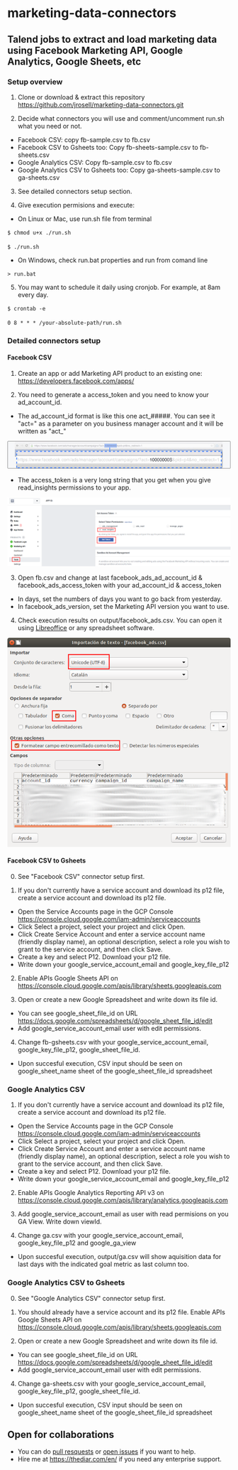 # marketing-data-connectors
## Talend jobs to extract and load marketing data using Facebook Marketing API, Google Analytics, Google Sheets, etc

### Setup overview

1. Clone or download & extract this repository
https://github.com/jrosell/marketing-data-connectors.git

2. Decide what connectors you will use and comment/uncomment run.sh what you need or not.

- Facebook CSV: copy fb-sample.csv to fb.csv
- Facebook CSV to Gsheets too: Copy fb-sheets-sample.csv to fb-sheets.csv
- Google Analytics CSV: Copy fb-sample.csv to fb.csv
- Google Analytics CSV to Gsheets too: Copy ga-sheets-sample.csv to ga-sheets.csv

3. See detailed connectors setup section.

4. Give execution permisions and execute:
- On Linux or Mac, use run.sh file from terminal
```
$ chmod u+x ./run.sh

$ ./run.sh
```
- On Windows, check run.bat properties and run from comand line
```
> run.bat
```

5. You may want to schedule it daily using cronjob. For example, at 8am every day.
```
$ crontab -e

0 8 * * * /your-absolute-path/run.sh
```

### Detailed connectors setup

#### Facebook CSV
1. Create an app or add Marketing API product to an existing one: https://developers.facebook.com/apps/

2. You need to generate a access_token and you need to know your ad_account_id. 

- The ad_account_id format is like this one act_#####. You can see it "act=" as a parameter on you business manager account and it will be written as "act_"

![ad_account_id](docs/ad_account_id.png)

- The access_token is a very long string that you get when you give read_insights permissions to your app.

![access_token](docs/access_token.png)

3. Open fb.csv and change at last facebook_ads_ad_account_id & facebook_ads_access_token with your ad_account_id & access_token
- In days, set the numbers of days you want to go back from yesterday.
- In facebook_ads_version, set the Marketing API version you want to use.

4. Check execution results on output/facebook_ads.csv. You can open it using [Libreoffice](https://www.libreoffice.org/) or any spreadsheet software.

![libreoffice_csv](docs/libreoffice_csv.png)


#### Facebook CSV to Gsheets

0. See "Facebook CSV" connector setup first.

1. If you don't currently have a service account and download its p12 file, create a service account and download its p12 file.
- Open the Service Accounts page in the GCP Console https://console.cloud.google.com/iam-admin/serviceaccounts
- Click Select a project, select your project and click Open.
- Click Create Service Account and enter a service account name (friendly display name), an optional description, select a role you wish to grant to the service account, and then click Save.
- Create a key and select P12. Download your p12 file.
- Write down your google_service_account_email and google_key_file_p12

2. Enable APIs Google Sheets API on https://console.cloud.google.com/apis/library/sheets.googleapis.com

3. Open or create a new Google Spreadsheet and write down its file id.
- You can see google_sheet_file_id on URL https://docs.google.com/spreadsheets/d/google_sheet_file_id/edit
- Add google_service_account_email user with edit permissions.

4. Change fb-gsheets.csv with your google_service_account_email, google_key_file_p12, google_sheet_file_id.
- Upon succesful execution, CSV input should be seen on google_sheet_name sheet of the google_sheet_file_id spreadsheet 

### Google Analytics CSV

1. If you don't currently have a service account and download its p12 file, create a service account and download its p12 file.
- Open the Service Accounts page in the GCP Console https://console.cloud.google.com/iam-admin/serviceaccounts
- Click Select a project, select your project and click Open.
- Click Create Service Account and enter a service account name (friendly display name), an optional description, select a role you wish to grant to the service account, and then click Save.
- Create a key and select P12. Download your p12 file.
- Write down your google_service_account_email and google_key_file_p12

2. Enable APIs Google Analytics Reporting API v3 on https://console.cloud.google.com/apis/library/analytics.googleapis.com

3. Add google_service_account_email as user with read permisions on you GA View. Write down viewId.

4. Change ga.csv with your google_service_account_email, google_key_file_p12 and google_ga_view
- Upon succesful execution, output/ga.csv will show aquisition data for last days with the indicated goal metric as last column too.

### Google Analytics CSV to Gsheets

0. See "Google Analytics CSV" connector setup first.

1. You should already have a service account and its p12 file. Enable APIs Google Sheets API on https://console.cloud.google.com/apis/library/sheets.googleapis.com

3. Open or create a new Google Spreadsheet and write down its file id.
- You can see google_sheet_file_id on URL https://docs.google.com/spreadsheets/d/google_sheet_file_id/edit
- Add google_service_account_email user with edit permissions.

4. Change ga-sheets.csv with your google_service_account_email, google_key_file_p12, google_sheet_file_id.
- Upon succesful execution, CSV input should be seen on google_sheet_name sheet of the google_sheet_file_id spreadsheet 


## Open for collaborations
- You can do [pull resquests](https://github.com/jrosell/marketing-data-connectors/pulls) or [open issues](https://github.com/jrosell/marketing-data-connectors/issues) if you want to help.
- Hire me at https://thediar.com/en/ if you need any enterprise support.